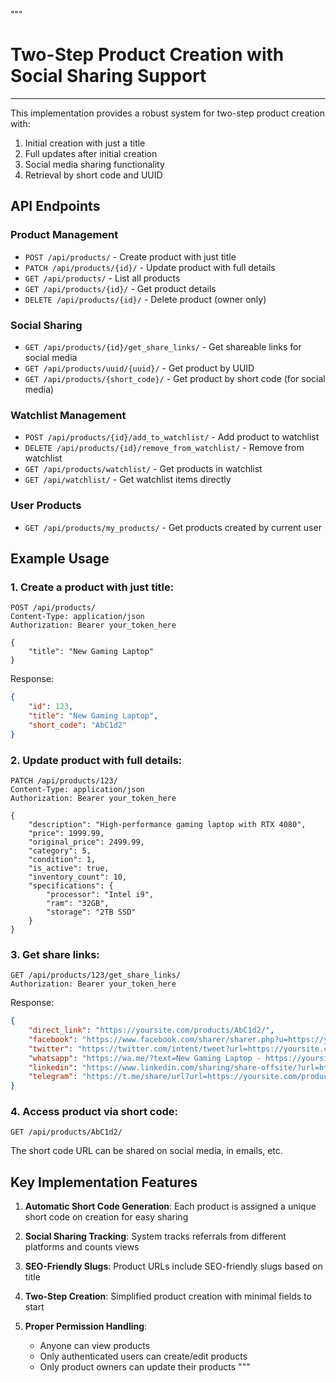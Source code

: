 """
# Two-Step Product Creation with Social Sharing Support
---------------------------------------------------

This implementation provides a robust system for two-step product creation with:
1. Initial creation with just a title
2. Full updates after initial creation
3. Social media sharing functionality
4. Retrieval by short code and UUID

## API Endpoints

### Product Management
- `POST /api/products/` - Create product with just title
- `PATCH /api/products/{id}/` - Update product with full details
- `GET /api/products/` - List all products
- `GET /api/products/{id}/` - Get product details
- `DELETE /api/products/{id}/` - Delete product (owner only)

### Social Sharing
- `GET /api/products/{id}/get_share_links/` - Get shareable links for social media
- `GET /api/products/uuid/{uuid}/` - Get product by UUID
- `GET /api/products/{short_code}/` - Get product by short code (for social media)

### Watchlist Management
- `POST /api/products/{id}/add_to_watchlist/` - Add product to watchlist
- `DELETE /api/products/{id}/remove_from_watchlist/` - Remove from watchlist
- `GET /api/products/watchlist/` - Get products in watchlist
- `GET /api/watchlist/` - Get watchlist items directly

### User Products
- `GET /api/products/my_products/` - Get products created by current user

## Example Usage

### 1. Create a product with just title:

```http
POST /api/products/
Content-Type: application/json
Authorization: Bearer your_token_here

{
    "title": "New Gaming Laptop"
}
```

Response:
```json
{
    "id": 123,
    "title": "New Gaming Laptop",
    "short_code": "AbC1d2"
}
```

### 2. Update product with full details:

```http
PATCH /api/products/123/
Content-Type: application/json
Authorization: Bearer your_token_here

{
    "description": "High-performance gaming laptop with RTX 4080",
    "price": 1999.99,
    "original_price": 2499.99,
    "category": 5,
    "condition": 1,
    "is_active": true,
    "inventory_count": 10,
    "specifications": {
        "processor": "Intel i9",
        "ram": "32GB",
        "storage": "2TB SSD"
    }
}
```

### 3. Get share links:

```http
GET /api/products/123/get_share_links/
Authorization: Bearer your_token_here
```

Response:
```json
{
    "direct_link": "https://yoursite.com/products/AbC1d2/",
    "facebook": "https://www.facebook.com/sharer/sharer.php?u=https://yoursite.com/products/AbC1d2/?ref=facebook",
    "twitter": "https://twitter.com/intent/tweet?url=https://yoursite.com/products/AbC1d2/?ref=twitter&text=New Gaming Laptop",
    "whatsapp": "https://wa.me/?text=New Gaming Laptop - https://yoursite.com/products/AbC1d2/?ref=whatsapp",
    "linkedin": "https://www.linkedin.com/sharing/share-offsite/?url=https://yoursite.com/products/AbC1d2/?ref=linkedin",
    "telegram": "https://t.me/share/url?url=https://yoursite.com/products/AbC1d2/?ref=telegram&text=New Gaming Laptop"
}
```

### 4. Access product via short code:

```http
GET /api/products/AbC1d2/
```

The short code URL can be shared on social media, in emails, etc.

## Key Implementation Features

1. **Automatic Short Code Generation**: 
   Each product is assigned a unique short code on creation for easy sharing

2. **Social Sharing Tracking**:
   System tracks referrals from different platforms and counts views

3. **SEO-Friendly Slugs**:
   Product URLs include SEO-friendly slugs based on title

4. **Two-Step Creation**:
   Simplified product creation with minimal fields to start

5. **Proper Permission Handling**:
   - Anyone can view products
   - Only authenticated users can create/edit products
   - Only product owners can update their products
"""